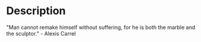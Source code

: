 # Description
"Man cannot remake himself without suffering, for he is both the marble and the sculptor." - Alexis Carrel
